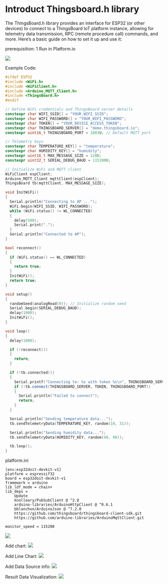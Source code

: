 # Introduct Thingsboard.h library

The ThingsBoard.h library provides an interface for ESP32 (or other devices) to connect to a ThingsBoard IoT platform instance, allowing for telemetry data transmission, RPC (remote procedure call) commands, and more. Here’s a basic guide on how to set it up and use it:

prerequisition:
1 Run in Platform.io

![](../assets/images/muict_thingsboard1.png)

Example Code:

```cpp
#ifdef ESP32
#include <WiFi.h>
#include <WiFiClient.h>
#include <Arduino_MQTT_Client.h>
#include <ThingsBoard.h>
#endif

// Define WiFi credentials and ThingsBoard server details
constexpr char WIFI_SSID[] = "YOUR_WIFI_SSID";
constexpr char WIFI_PASSWORD[] = "YOUR_WIFI_PASSWORD";
constexpr char TOKEN[] = "YOUR_DEVICE_ACCESS_TOKEN";
constexpr char THINGSBOARD_SERVER[] = "demo.thingsboard.io";
constexpr uint16_t THINGSBOARD_PORT = 1883U; // Default MQTT port

// Telemetry keys
constexpr char TEMPERATURE_KEY[] = "temperature";
constexpr char HUMIDITY_KEY[] = "humidity";
constexpr uint16_t MAX_MESSAGE_SIZE = 128U;
constexpr uint32_t SERIAL_DEBUG_BAUD = 115200U;

// Initialize WiFi and MQTT client
WiFiClient espClient;
Arduino_MQTT_Client mqttClient(espClient);
ThingsBoard tb(mqttClient, MAX_MESSAGE_SIZE);

void InitWiFi()
{
  Serial.println("Connecting to AP ...");
  WiFi.begin(WIFI_SSID, WIFI_PASSWORD);
  while (WiFi.status() != WL_CONNECTED)
  {
    delay(500);
    Serial.print(".");
  }
  Serial.println("Connected to AP");
}

bool reconnect()
{
  if (WiFi.status() == WL_CONNECTED)
  {
    return true;
  }
  InitWiFi();
  return true;
}

void setup()
{
  randomSeed(analogRead(0)); // Initialize random seed
  Serial.begin(SERIAL_DEBUG_BAUD);
  delay(1000);
  InitWiFi();
}

void loop()
{
  delay(1000);

  if (!reconnect())
  {
    return;
  }

  if (!tb.connected())
  {
    Serial.printf("Connecting to: %s with token %s\n", THINGSBOARD_SERVER, TOKEN);
    if (!tb.connect(THINGSBOARD_SERVER, TOKEN, THINGSBOARD_PORT))
    {
      Serial.println("Failed to connect");
      return;
    }
  }

  Serial.println("Sending temperature data...");
  tb.sendTelemetryData(TEMPERATURE_KEY, random(10, 31));

  Serial.println("Sending humidity data...");
  tb.sendTelemetryData(HUMIDITY_KEY, random(40, 90));

  tb.loop();
}

```

platform.ini

```
[env:esp32doit-devkit-v1]
platform = espressif32
board = esp32doit-devkit-v1
framework = arduino
lib_ldf_mode = chain+
lib_deps =
    Update
    knolleary/PubSubClient @ ^2.8
    arduino-libraries/ArduinoHttpClient @ ^0.6.1
    bblanchon/ArduinoJson @ ^7.2.0
    https://github.com/thingsboard/thingsboard-client-sdk.git
    https://github.com/arduino-libraries/ArduinoMqttClient.git

monitor_speed = 115200
```

![](../assets/images/muict_tb_dashboard.png)

Add chart:
![](../assets/images/muict_tb_add_chart.png)

Add Line Chart:
![](../assets/images/muict_tb_add_chart2.png)

Add Data Source info:
![](../assets/images/muict_tb_add_chart3.png)

Result Data Visualization:
![](../assets/images/muict_tb_add_chart4.png)
